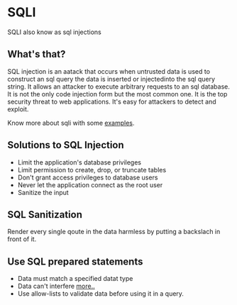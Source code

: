 # SQLI
SQLI also know as sql injections 

## What's that?
SQL injection is an aatack that occurs when untrusted data is used to construct an sql query the data is inserted or injectedinto the sql query string.
It allows an attacker to execute arbitrary requests to an sql database.
It is not the only code injection form but the most common one.
It is the top security threat to web applications.
It's easy for attackers to detect and exploit.

Know more about sqli with some [examples](https://github.com/AI0560-Ananya/SQLI/blob/main/sql-injections.md).

## Solutions to SQL Injection
- Limit the application's database privileges
- Limit permission to create, drop, or truncate tables
- Don't grant access privileges to database users
- Never let the application connect as the root user
- Sanitize the input

## SQL Sanitization
Render every single qoute in the data harmless by putting a backslach in front of it.

## Use SQL prepared statements
- Data must match a specified datat type
- Data can't interfere [more..](https://github.com/AI0560-Ananya/SQLI/blob/main/sql-injections.md#prepared-statement)
- Use allow-lists to validate data before using it in a query.
